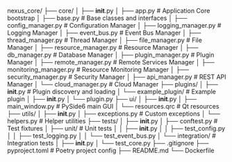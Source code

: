 nexus_core/
├── core/
│   ├── __init__.py
│   ├── app.py                # Application Core bootstrap
│   ├── base.py               # Base classes and interfaces
│   ├── config_manager.py     # Configuration Manager
│   ├── logging_manager.py    # Logging Manager
│   ├── event_bus.py          # Event Bus Manager
│   ├── thread_manager.py     # Thread Manager
│   ├── file_manager.py       # File Manager
│   ├── resource_manager.py   # Resource Manager
│   ├── db_manager.py         # Database Manager
│   ├── plugin_manager.py     # Plugin Manager
│   ├── remote_manager.py     # Remote Services Manager
│   ├── monitoring_manager.py # Resource Monitoring Manager
│   ├── security_manager.py   # Security Manager
│   ├── api_manager.py        # REST API Manager
│   └── cloud_manager.py      # Cloud Manager
├── plugins/
│   ├── __init__.py           # Plugin discovery and loading
│   └── example_plugin/       # Example plugin
│       ├── __init__.py
│       └── plugin.py
├── ui/
│   ├── __init__.py
│   ├── main_window.py        # PySide6 main GUI
│   └── resources.qrc         # Qt resources
├── utils/
│   ├── __init__.py
│   ├── exceptions.py         # Custom exceptions
│   └── helpers.py            # Helper utilities
├── tests/
│   ├── __init__.py
│   ├── conftest.py           # Test fixtures
│   ├── unit/                 # Unit tests
│   │   ├── __init__.py
│   │   ├── test_config.py
│   │   ├── test_logging.py
│   │   └── test_event_bus.py
│   └── integration/          # Integration tests
│       ├── __init__.py
│       └── test_core.py
├── .gitignore
├── pyproject.toml            # Poetry project config
├── README.md
└── Dockerfile

